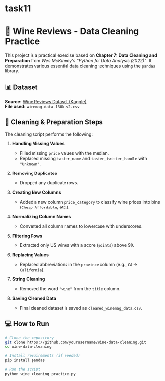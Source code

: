 # task11
# 🍷 Wine Reviews - Data Cleaning Practice

This project is a practical exercise based on **Chapter 7: Data Cleaning and Preparation** from *Wes McKinney's "Python for Data Analysis (2022)"*. It demonstrates various essential data cleaning techniques using the `pandas` library.

## 📊 Dataset
**Source:** [Wine Reviews Dataset (Kaggle)](https://www.kaggle.com/zynicide/wine-reviews)  
**File used:** `winemag-data-130k-v2.csv`

## 🧹 Cleaning & Preparation Steps

The cleaning script performs the following:

1. **Handling Missing Values**
   - Filled missing `price` values with the median.
   - Replaced missing `taster_name` and `taster_twitter_handle` with `"Unknown"`.

2. **Removing Duplicates**
   - Dropped any duplicate rows.

3. **Creating New Columns**
   - Added a new column `price_category` to classify wine prices into bins (`Cheap`, `Affordable`, etc.).

4. **Normalizing Column Names**
   - Converted all column names to lowercase with underscores.

5. **Filtering Rows**
   - Extracted only US wines with a score (`points`) above 90.

6. **Replacing Values**
   - Replaced abbreviations in the `province` column (e.g., `CA` → `California`).

7. **String Cleaning**
   - Removed the word `"wine"` from the `title` column.

8. **Saving Cleaned Data**
   - Final cleaned dataset is saved as `cleaned_winemag_data.csv`.

## 💻 How to Run

```bash
# Clone the repository
git clone https://github.com/yourusername/wine-data-cleaning.git
cd wine-data-cleaning

# Install requirements (if needed)
pip install pandas

# Run the script
python wine_cleaning_practice.py
